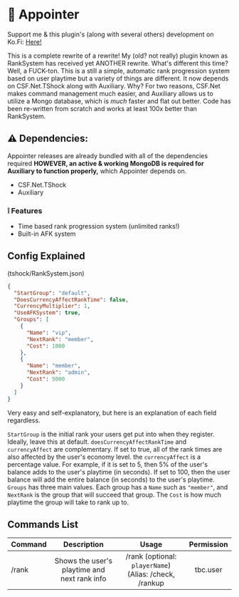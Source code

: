 # 🫵 Appointer
Support me & this plugin's (along with several others) development on Ko.Fi: [Here!](https://ko-fi.com/averageterraria)

This is a complete rewrite of a rewrite! My (old? not really) plugin known as RankSystem has received yet ANOTHER rewrite. What's different this time? Well, a FUCK-ton. This is a still a simple, automatic rank progression system based on user playtime but a variety of things are different. It now depends on CSF.Net.TShock along with Auxiliary. Why? For two reasons, CSF.Net makes command management much easier, and Auxiliary allows us to utilize a Mongo database, which is *much* faster and flat out better. Code has been re-written from scratch and works at least 100x better than RankSystem. 

## ⚠️ Dependencies:

Appointer releases are already bundled with all of the dependencies required **HOWEVER, an active & working MongoDB is required for Auxiliary to function properly,** which Appointer depends on.
- CSF.Net.TShock
- Auxiliary

### ❕ Features
- Time based rank progression system (unlimited ranks!)
- Built-in AFK system

## Config Explained
(tshock/RankSystem.json)

```json
{
  "StartGroup": "default",
  "DoesCurrencyAffectRankTime": false,
  "CurrencyMultiplier": 1,
  "UseAFKSystem": true,
  "Groups": [
    {
      "Name": "vip",
      "NextRank": "member",
      "Cost": 1000
    },
    {
      "Name": "member",
      "NextRank": "admin",
      "Cost": 5000
    }
  ]
}
```
Very easy and self-explanatory, but here is an explanation of each field regardless.

`StartGroup` is the initial rank your users get put into when they register. Ideally, leave this at default.
`doesCurrencyAffectRankTime` and `currencyAffect` are complementary. If set to true, all of the rank times are also affected by the user's economy level. the `currencyAffect` is a percentage value. For example, if it is set to 5, then 5% of the user's balance adds to the user's playtime (in seconds). If set to 100, then the user balance will add the entire balance (in seconds) to the user's playtime.
`Groups` has three main values. Each group has a `Name` such as `"member"`, and `NextRank` is the group that will succeed that group. The `Cost` is how much playtime the group will take to rank up to.
 
## Commands List 

| Command        |Description           |Usage  |Permission    |
| ------------- |:-------------:| :-----:| :-----------:|
| /rank    |Shows the user's playtime and next rank info | /rank (optional: `playerName`) (Alias: /check, /rankup | tbc.user |

